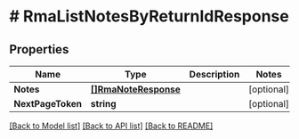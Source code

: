 # # RmaListNotesByReturnIdResponse


## Properties 


Name | Type | Description | Notes
------------ | ------------- | ------------- | -------------
**Notes**| [**[]RmaNoteResponse**](RmaNoteResponse.md) |   | [optional]
**NextPageToken**| **string** |   | [optional]


[[Back to Model list]](../../README.md#models) [[Back to API list]](../../README.md#endpoints) [[Back to README]](../../README.md)


